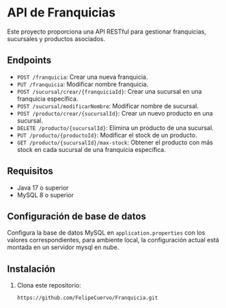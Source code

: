 # API de Franquicias

Este proyecto proporciona una API RESTful para gestionar franquicias, sucursales y productos asociados.

## Endpoints

- `POST /franquicia`: Crear una nueva franquicia.
- `PUT /franquicia`: Modificar nombre franquicia.
- `POST /sucursal/crear/{franquiciaId}`: Crear una sucursal en una franquicia específica.
- `POST /sucursal/modificarNombre`: Modificar nombre de sucursal.
- `POST /producto/crear/{sucursalId}`: Crear un nuevo producto en una sucursal.
- `DELETE /producto/{sucursalId}`: Elimina un producto de una sucursal.
- `PUT /producto/{productoId}`: Modificar el stock de un producto.
- `GET /producto/{sucursalId}/max-stock`: Obtener el producto con más stock en cada sucursal de una franquicia específica.

## Requisitos

- Java 17 o superior
- MySQL 8 o superior

## Configuración de base de datos

Configura la base de datos MySQL en `application.properties` con los valores correspondientes, para ambiente local, la configuración actual
está montada en un servidor mysql en nube.

## Instalación

1. Clona este repositorio:

   ```bash
   https://github.com/FelipeCuervo/Franquicia.git
